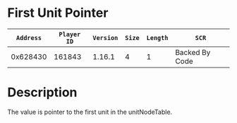 # First Unit Pointer

| `Address` | `Player ID` | `Version` | `Size` | `Length` | `SCR` |
| ---------- | ----------- | --------- | ------ | -------- | ---- |
| 0x628430 | 161843 | 1.16.1 | 4 | 1 | Backed By Code |

# Description

The value is pointer to the first unit in the unitNodeTable.